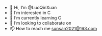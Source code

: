 - 👋 Hi, I’m @LuoQinXuan
- 👀 I’m interested in C
- 🌱 I’m currently learning C
- 💞️ I’m looking to collaborate on 
- 📫 How to reach me sunsan2021@163.com

<!---
LuoQinXuan/LuoQinXuan is a ✨ special ✨ repository because its `README.md` (this file) appears on your GitHub profile.
You can click the Preview link to take a look at your changes.
--->

